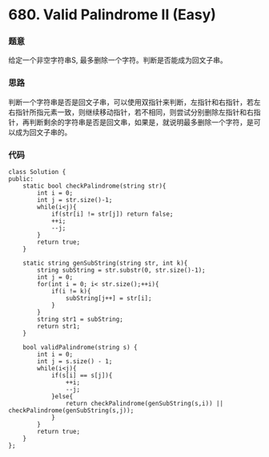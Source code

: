 # 680. Valid Palindrome II (Easy)

### 题意

给定一个非空字符串S, 最多删除一个字符。判断是否能成为回文子串。

### 思路

判断一个字符串是否是回文子串，可以使用双指针来判断，左指针和右指针，若左右指针所指元素一致，则继续移动指针，若不相同，则尝试分别删除左指针和右指针，再判断剩余的字符串是否是回文串，如果是，就说明最多删除一个字符，是可以成为回文子串的。

### 代码

```
class Solution {
public:
    static bool checkPalindrome(string str){
        int i = 0;
        int j = str.size()-1;
        while(i<j){
            if(str[i] != str[j]) return false;
            ++i;
            --j;
        }
        return true;
    }

    static string genSubString(string str, int k){
        string subString = str.substr(0, str.size()-1);
        int j = 0;
        for(int i = 0; i< str.size();++i){
            if(i != k){
                subString[j++] = str[i];
            }   
        }
        string str1 = subString;
        return str1;
    }

    bool validPalindrome(string s) {
        int i = 0;
        int j = s.size() - 1;
        while(i<j){
            if(s[i] == s[j]){
                ++i;
                --j;
            }else{
                return checkPalindrome(genSubString(s,i)) || checkPalindrome(genSubString(s,j));
            }
        }
        return true;
    } 
};
```
